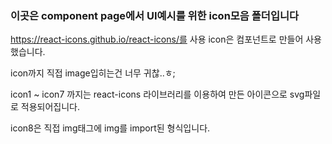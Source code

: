 ### 이곳은 component page에서 UI예시를 위한 icon모음 폴더입니다

https://react-icons.github.io/react-icons/를 사용 icon은 컴포넌트로 만들어 사용했습니다.

icon까지 직접 image입히는건 너무 귀찮..ㅎ;

icon1 ~ icon7 까지는 react-icons 라이브러리를 이용하여 만든 아이콘으로 svg파일로 적용되어집니다.

icon8은 직접 img태그에 img를 import된 형식입니다.
